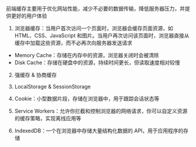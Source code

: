 前端缓存主要用于优化网站性能，减少不必要的数据传输，降低服务器压力，并提供更好的用户体验

1. 浏览器缓存：当用户首次访问一个页面时，浏览器会缓存页面资源，如 HTML、CSS、JavaScript 和图片。当用户再次访问该页面时，浏览器直接从缓存中加载这些资源，而不必再次向服务器发送请求

- Memory Cache：存储在内存中的资源，浏览器关闭时会被清除
- Disk Cache：存储在硬盘中的资源，持续时间更长，但读取速度相对较慢

2. 强缓存 & 协商缓存

3. LocalStorage & SessionStorage

4. Cookie：小型数据片段，存储在浏览器中，用于跟踪会话状态等

5. Service Workers：允许你拦截和控制浏览器的网络请求，你可以自定义资源的缓存策略，实现离线应用等

6. IndexedDB：一个在浏览器中存储大量结构化数据的 API，用于应用程序的存储



